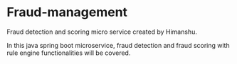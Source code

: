 # Fraud-management
Fraud detection and scoring micro service created by Himanshu.

In this java spring boot microservice, fraud detection and fraud scoring with rule engine functionalities will be covered.
